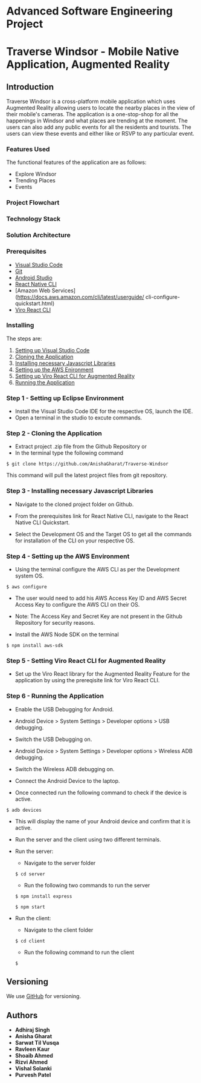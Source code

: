 # Advanced Software Engineering Project
# Traverse Windsor - Mobile Native Application, Augmented Reality

## Introduction
Traverse Windsor is a cross-platform mobile application which uses Augmented Reality allowing users to locate the nearby places in the view of their mobile's cameras. The application is a one-stop-shop for all the happenings in Windsor and what places are trending at the moment. The users can also add any public events for all the residents and tourists. The users can view these events and either like or RSVP to any particular event.

### Features Used
The functional features of the application are as follows:
- Explore Windsor
- Trending Places 
- Events

### Project Flowchart

### Technology Stack

### Solution Architecture

### Prerequisites


- [Visual Studio Code](https://code.visualstudio.com/)
- [Git](https://git-scm.com/downloads)
- [Android Studio](https://developer.android.com/studio)
- [React Native CLI](https://reactnative.dev/docs/environment-setup)
- [Amazon Web Services](https://docs.aws.amazon.com/cli/latest/userguide/  cli-configure-quickstart.html)
- [Viro React CLI](https://docs.viromedia.com/docs/quick-start)


### Installing

The steps are:
 1. [Setting up Visual Studio Code](#step-1---setting-up-visual-code-studio)
 2. [Cloning the Application](#step-2---cloning-the-application)
 3. [Installing necessary Javascript Libraries](#step-3---installing-necessary-Javascript-Libraries)
 4. [Setting up the AWS Enironment](#step-4---setting-up-the-aws-environment)
 5. [Setting up Viro React CLI for Augmented Reality](#step-5---setting-up-viro-react-cli-for-augmented-reality)
 6. [Running the Application](#step-6---running-the-application)


### Step 1 - Setting up Eclipse Environment

- Install the Visual Studio Code IDE for the respective OS, launch the IDE.
- Open a terminal in the studio to excute commands.

### Step 2 - Cloning the Application

- Extract project .zip file from the Github Repository or
- In the terminal type the following command

```
$ git clone https://github.com/AnishaGharat/Traverse-Windsor 
```

This command will pull the latest project files from git repository.

### Step 3 - Installing necessary Javascript Libraries 


- Navigate to the cloned project folder on Github.

- From the prerequisites link for React Native CLI, navigate to the React Native CLI Quickstart.

- Select the Development OS and the Target OS to get all the commands for installation of the CLI on your respective OS.

### Step 4 - Setting up the AWS Environment 

- Using the terminal configure the AWS CLI as per the Development system OS.

```
$ aws configure
```
- The user would need to add his AWS Access Key ID and AWS Secret Access Key to configure the AWS CLI on their OS.

- Note: The Access Key and Secret Key are not present in the Github Repository for security reasons.

- Install the AWS Node SDK on the terminal

```
$ npm install aws-sdk
```

### Step 5 - Setting Viro React CLI for Augmented Reality

- Set up the Viro React library for the Augmented Reality Feature for the application by using the prereqisite link for Viro React CLI.

### Step 6 - Running the Application

- Enable the USB Debugging for Android.

- Android Device > System Settings > Developer options > USB debugging.

- Switch the USB Debugging on.

- Android Device > System Settings > Developer options > Wireless ADB debugging.

- Switch the Wireless ADB debugging on.

- Connect the Android Device to the laptop.

- Once connected run the following command to check if the device is active.

```
$ adb devices
```
- This will display the name of your Android device and confirm that it is active.

- Run the server and the client using two different terminals.

- Run the server:
    - Navigate to the server folder

    ```
    $ cd server
    ``` 
    - Run the following two commands to run the server

    ```
    $ npm install express
    ``` 
    ```
    $ npm start
    ``` 
- Run the client:
    - Navigate to the client folder

    ```
    $ cd client
    ``` 
    - Run the following command to run the client

    ```
    $ 
    ``` 
    
## Versioning

We use [GitHub](http://github.com/) for versioning. 

## Authors

* **Adhiraj Singh**
* **Anisha Gharat**
* **Sarwat Til Vusqa**
* **Ravleen Kaur**
* **Shoaib Ahmed**
* **Rizvi Ahmed**
* **Vishal Solanki**
* **Purvesh Patel**



